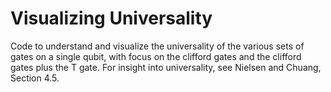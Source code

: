 # Visualizing Universality
Code to understand and visualize the universality of the various sets of gates on a single qubit, with focus on the clifford gates and the clifford gates plus the T gate. 
For insight into universality, see Nielsen and Chuang, Section 4.5.
